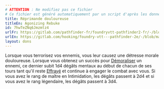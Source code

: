 ```yaml
---
# ATTENTION : Ne modifiez pas ce fichier
# Ce fichier est généré automatiquement par un script d'après les données du module Foundry VTT officiel et de sa traduction
title: Réprimande douloureuse
titleEn: Agonizing Rebuke
id: 7hwTeZNq6Jmzmtz4
urlFr: https://gitlab.com/pathfinder-fr/foundryvtt-pathfinder2-fr/-/blob/master/data/feats/7hwTeZNq6Jmzmtz4.htm
urlEn: https://gitlab.com/hooking/foundry-vtt---pathfinder-2e/-/blob/master/packs/data/feats.db/agonizing-rebuke.json
layout: dons
---
```

Lorsque vous terrorisez vos ennemis, vous leur causez une détresse morale douloureuse. Lorsque vous obtenez un succès pour [Démoraliser](../actions/démoraliser.html) un ennemi, ce dernier subit 1d4 dégâts mentaux au début de chacun de ses tours tant qu'il reste [Effrayé](../conditions/effrayé.html) et continue à engager le combat avec vous. Si vous avez le rang de maître en Intimidation, les dégâts passent à 2d4 et si vous avez le rang légendaire, les dégâts passent à 3d4.
